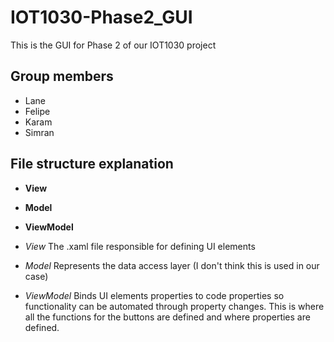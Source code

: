# IOT1030-Phase2_GUI
This is the GUI for Phase 2 of our IOT1030 project 

## Group members
- Lane
- Felipe
- Karam
- Simran

## File structure explanation
- **View**
- **Model**
- **ViewModel**

- *View*
The .xaml file responsible for defining UI elements

- *Model*
Represents the data access layer (I don't think this is used in our case)

- *ViewModel*
Binds UI elements properties to code properties so functionality can be automated through property changes. This is where all the functions for the buttons are defined and where properties are defined.
